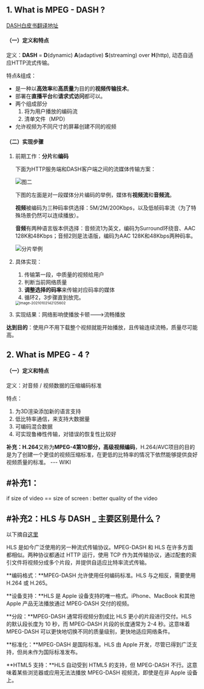 ## 1. What is MPEG - DASH ?

[DASH白皮书翻译地址](https://juejin.cn/post/6844903800046616583)

#### （一）定义和特点

定义：**DASH** = **D**(dynamic) **A**(adaptive) **S**(streaming) over **H**(http), 动态自适应HTTP流式传输。

特点&组成：

- 是一种以**高效率**和**高质量**为目的的**视频传输技术**。
- 部署在**直播平台**和**请求式访问**都可以。
- 两个组成部分
  1. 将为用户播放的编码流
  2. 清单文件（MPD）
- 允许视频为不同尺寸的屏幕创建不同的视频

#### （二）实现步骤

1. 前期工作：**分片**和**编码**

   下面为HTTP服务端和DASH客户端之间的流媒体传输方案：

   ![图二](https://littlefisher.oss-cn-beijing.aliyuncs.com/images/1698facf8c3ed930)

   

   下图的左面是对一段媒体分片编码的举例，媒体有**视频流**和**音频流**。

   **视频**被编码为三种码率供选择：5M/2M/200Kbps，以及低帧码率流（为了特殊场景仍然可以连续播放）。

   **音频**有两种语言版本供选择：音频流1为英文，编码为Surround环绕音、AAC 128K和48Kbps；音频2则是法语版，编码为AAC 128K和48Kbps两种码率。

   ![分片举例](https://littlefisher.oss-cn-beijing.aliyuncs.com/images/1698ef012007ae69)

2. 具体实现：
   1. 传输第一段，中质量的视频给用户
   2. 判断当前网络质量
   3. **调整选择的码率**来传输对应码率的媒体
   4. 循环2，3步骤直到放完。

   <img src="https://littlefisher.oss-cn-beijing.aliyuncs.com/images/image-20210102142125602.png" alt="image-20210102142125602" style="zoom:67%;" />

3. 实现结果：网络影响使播放卡顿--->流畅播放

**达到目的**：使用户不用下载整个视频就能开始播放，且传输连续流畅，质量尽可能高。

## 2. What is MPEG - 4 ?

#### （一）定义和特点

定义：对音频 / 视频数据的压缩编码标准

特点：

1. 为3D渲染添加新的语言支持
2. 低比特率通信，来支持大数据量
3. 可编码混合数据
4. 可实现鲁棒性传输，对错误的恢复性比较好

**补充：H.264**又称为**MPEG-4第10部分，高级视频编码**，H.264/AVC项目的目的是为了创建一个更佳的视频压缩标准，在更低的比特率的情况下依然能够提供良好视频质量的标准。 --- WIKI

## #补充1：

if size of video == size of screen : better quality of the video

## #补充2：HLS 与 DASH _ 主要区别是什么？

以下摘自[这里](https://www.cloudflare.com/zh-cn/learning/video/what-is-mpeg-dash/)

HLS 是如今广泛使用的另一种流式传输协议。MPEG-DASH 和 HLS 在许多方面都相似。两种协议都通过 HTTP 运行，使用 TCP 作为其传输协议，通过配套的索引文件将视频分成多个片段，并提供自适应比特率流式传输。

**编码格式：**MPEG-DASH 允许使用任何编码标准。HLS 与之相反，需要使用 H.264 或 H.265。

**设备支持：**HLS 是 Apple 设备支持的唯一格式。iPhone、MacBook 和其他 Apple 产品无法播放通过 MPEG-DASH 交付的视频。

**分段：**MPEG-DASH 通常将视频分割成比 HLS 更小的片段进行交付。HLS 的默认段长度为 10 秒，而 MPEG-DASH 片段的长度通常为 2-4 秒。这意味着 MPEG-DASH 可以更快地切换不同的质量级别，更快地适应网络条件。

**标准化：**MPEG-DASH 是国际标准。HLS 由 Apple 开发，尽管已得到广泛支持，但尚未作为国际标准发布。

**HTML5 支持：**HLS 自动受到 HTML5 的支持，但 MPEG-DASH 不行。这意味着某些浏览器或应用无法法播放 MPEG-DASH 视频流，即使是在非 Apple 设备上。


